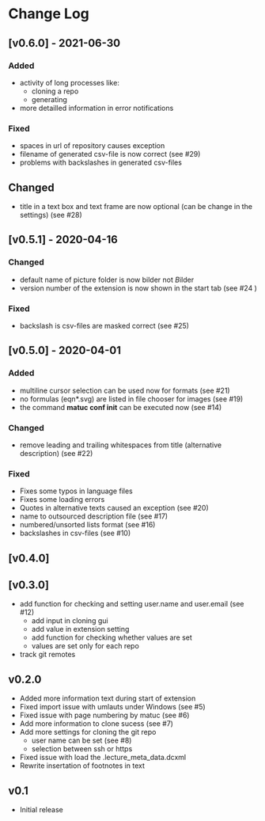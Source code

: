 # Change Log

## [v0.6.0] - 2021-06-30

### Added

- activity of long processes like:
  - cloning a repo
  - generating
- more detailled information in error notifications

### Fixed

- spaces in url of repository causes exception
- filename of generated csv-file is now correct (see #29)
- problems with backslashes in generated csv-files

## Changed

- title in a text box and text frame are now optional (can be change in the settings) (see #28)


## [v0.5.1] - 2020-04-16

### Changed

- default name of picture folder is now bilder not *B*ilder
- version number of the extension is now shown in the start tab (see #24 )

### Fixed

- backslash is csv-files are masked correct (see #25)


## [v0.5.0] - 2020-04-01

### Added

- multiline cursor selection can be used now for formats (see #21)
- no formulas (eqn*.svg) are listed in file chooser for images (see #19)
- the command **matuc conf init** can be executed now (see #14)

### Changed

- remove leading and trailing whitespaces from title (alternative description) (see #22)

### Fixed

- Fixes some typos in language files
- Fixes some loading errors
- Quotes in alternative texts caused an exception (see #20)
- name to outsourced description file (see #17)
- numbered/unsorted lists format (see #16)
- backslashes in csv-files (see #10)


## [v0.4.0]

## [v0.3.0]

- add function for checking and setting user.name and  user.email (see #12)
   - add input in cloning gui
   - add value in extension setting
   - add function for checking whether values are set
   - values are set only for each repo
- track git remotes


## v0.2.0

- Added more information text during start of extension
- Fixed import issue with umlauts under Windows (see #5)
- Fixed issue with page numbering by matuc (see #6)
- Add more information to clone sucess (see #7)
- Add more settings for cloning the git repo
    - user name can be set (see #8)
    - selection between ssh or https
- Fixed issue with load the .lecture_meta_data.dcxml
- Rewrite insertation of footnotes in text


## v0.1
- Initial release